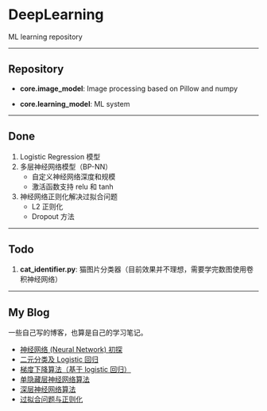 # DeepLearning

ML learning repository

---

## Repository

* **core.image_model**: Image processing based on Pillow and numpy

* **core.learning_model**: ML system

---

## Done

<ol>
    <li>Logistic Regression 模型</li>
    <li>多层神经网络模型（BP-NN）
        <ul>
            <li>自定义神经网络深度和规模</li>
            <li>激活函数支持 relu 和 tanh</li>
        </ul>
    </li>
    <li>神经网络正则化解决过拟合问题
        <ul>
            <li>L2 正则化</li>
            <li>Dropout 方法</li>
        </ul>
    </li>
</ol>

---

## Todo

<ol>
    <li><strong>cat_identifier.py</strong>: 猫图片分类器（目前效果并不理想，需要学完数图使用卷积神经网络）</li>
</ol>

---

## My Blog

一些自己写的博客，也算是自己的学习笔记。

* [神经网络 (Neural Network) 初探](https://qyb225.github.io/deep-learning/neural-network-intro)
* [二元分类及 Logistic 回归](https://qyb225.github.io/deep-learning/logistic-regression)
* [梯度下降算法（基于 logistic 回归）](https://qyb225.github.io/deep-learning/gradient-decsent)
*  [单隐藏层神经网络算法](https://qyb225.github.io/deep-learning/neural-network-algorithm)
* [深层神经网络算法](https://qyb225.github.io/deep-learning/deep-neural-network)
* [过拟合问题与正则化](https://qyb225.github.io/deep-learning/regularization)